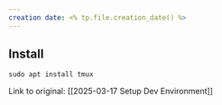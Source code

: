 ```yaml
---
creation date: <% tp.file.creation_date() %>
---
```

## Install

```
sudo apt install tmux
```

Link to original: [[2025-03-17 Setup Dev Environment]]